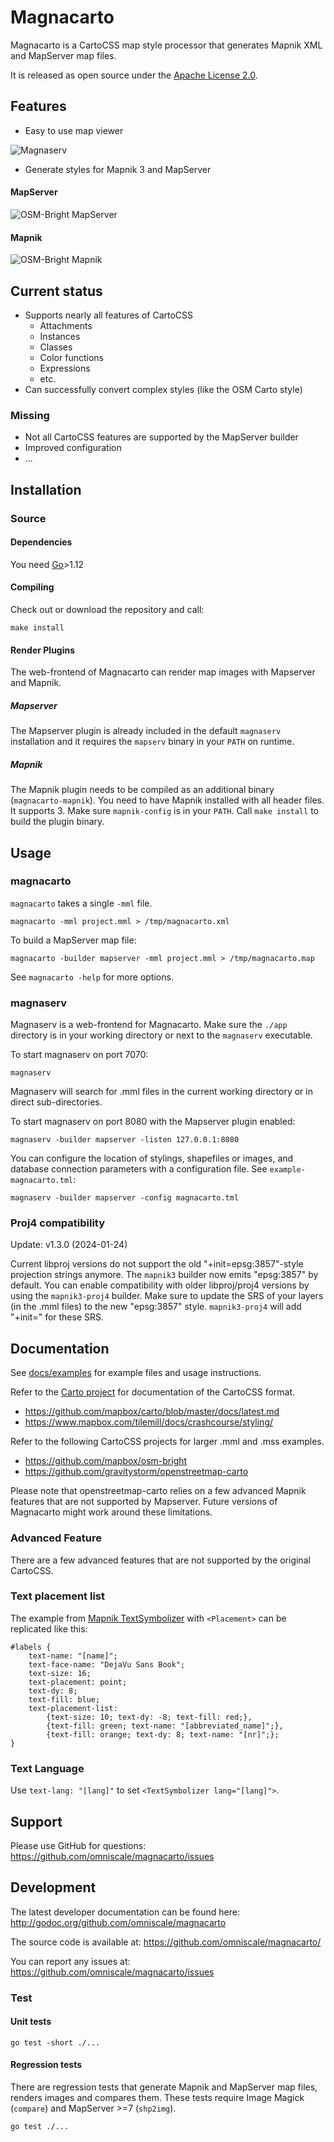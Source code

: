 Magnacarto
==========


Magnacarto is a CartoCSS map style processor that generates Mapnik XML and MapServer map files.


It is released as open source under the [Apache License 2.0][].

[Apache License 2.0]: http://www.apache.org/licenses/LICENSE-2.0.html



Features
--------

* Easy to use map viewer

![Magnaserv](./docs/magnaserv.png)


* Generate styles for Mapnik 3 and MapServer

#### MapServer
![OSM-Bright MapServer](./docs/osm-bright-mapserver.png)

#### Mapnik

![OSM-Bright Mapnik](./docs/osm-bright-mapnik.png)


Current status
--------------

- Supports nearly all features of CartoCSS
  - Attachments
  - Instances
  - Classes
  - Color functions
  - Expressions
  - etc.
- Can successfully convert complex styles (like the OSM Carto style)

### Missing ###

- Not all CartoCSS features are supported by the MapServer builder
- Improved configuration
- ...

Installation
------------

### Source

#### Dependencies

You need [Go][]>1.12

[Go]: https://golang.org

#### Compiling

Check out or download the repository and call:

    make install


#### Render Plugins

The web-frontend of Magnacarto can render map images with Mapserver and Mapnik.

##### Mapserver

The Mapserver plugin is already included in the default `magnaserv` installation and it requires the `mapserv` binary in your `PATH` on runtime.


##### Mapnik

The Mapnik plugin needs to be compiled as an additional binary (`magnacarto-mapnik`). You need to have Mapnik installed with all header files. It supports 3. Make sure `mapnik-config` is in your `PATH`. Call `make install` to build the plugin binary.

Usage
-----

### magnacarto

`magnacarto` takes a single `-mml` file.

    magnacarto -mml project.mml > /tmp/magnacarto.xml

To build a MapServer map file:

    magnacarto -builder mapserver -mml project.mml > /tmp/magnacarto.map

See `magnacarto -help` for more options.

### magnaserv


Magnaserv is a web-frontend for Magnacarto. Make sure the `./app` directory is in your working directory or next to the `magnaserv` executable.


To start magnaserv on port 7070:

    magnaserv

Magnaserv will search for .mml files in the current working directory or in direct sub-directories.

To start magnaserv on port 8080 with the Mapserver plugin enabled:

    magnaserv -builder mapserver -listen 127.0.0.1:8080

You can configure the location of stylings, shapefiles or images, and database connection parameters with a configuration file. See `example-magnacarto.tml`:

    magnaserv -builder mapserver -config magnacarto.tml


### Proj4 compatibility

Update: v1.3.0 (2024-01-24)

Current libproj versions do not support the old "+init=epsg:3857"-style projection strings anymore. The `mapnik3` builder now emits "epsg:3857" by default. You can enable compatibility with older libproj/proj4 versions by using the `mapnik3-proj4` builder. Make sure to update the SRS of your layers (in the .mml files) to the new "epsg:3857" style. `mapnik3-proj4` will add "+init=" for these SRS.


Documentation
-------------

See [docs/examples](https://github.com/omniscale/magnacarto/tree/master/docs/examples) for example files and usage instructions.

Refer to the [Carto project](https://github.com/mapbox/carto) for documentation of the CartoCSS format.

- https://github.com/mapbox/carto/blob/master/docs/latest.md
- https://www.mapbox.com/tilemill/docs/crashcourse/styling/

Refer to the following CartoCSS projects for larger .mml and .mss examples.

- https://github.com/mapbox/osm-bright
- https://github.com/gravitystorm/openstreetmap-carto

Please note that openstreetmap-carto relies on a few advanced Mapnik features that are not supported by Mapserver. Future versions of Magnacarto might work around these limitations.


### Advanced Feature

There are a few advanced features that are not supported by the original CartoCSS.

### Text placement list

The example from [Mapnik TextSymbolizer](https://github.com/mapnik/mapnik/wiki/TextSymbolizer#list) with `<Placement>` can be replicated like this:

    #labels {
        text-name: "[name]";
        text-face-name: "DejaVu Sans Book";
        text-size: 16;
        text-placement: point;
        text-dy: 8;
        text-fill: blue;
        text-placement-list:
            {text-size: 10; text-dy: -8; text-fill: red;},
            {text-fill: green; text-name: "[abbreviated_name]";},
            {text-fill: orange; text-dy: 8; text-name: "[nr]";};
    }

### Text Language

Use `text-lang: "[lang]"` to set `<TextSymbolizer lang="[lang]">`.

Support
-------

Please use GitHub for questions: <https://github.com/omniscale/magnacarto/issues>


Development
-----------

The latest developer documentation can be found here: <http://godoc.org/github.com/omniscale/magnacarto>

The source code is available at: <https://github.com/omniscale/magnacarto/>

You can report any issues at: <https://github.com/omniscale/magnacarto/issues>

### Test ###

#### Unit tests ####

    go test -short ./...


#### Regression tests ####

There are regression tests that generate Mapnik and MapServer map files, renders images and compares them.
These tests require Image Magick (`compare`) and MapServer >=7 (`shp2img`).

    go test ./...
